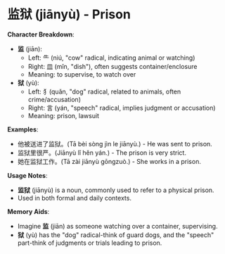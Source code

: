# **监狱 (jiānyù) - Prison**

**Character Breakdown**:  
- **监** (jiān):
  - Left: ⺧ (niú, "cow" radical, indicating animal or watching)
  - Right: 皿 (mǐn, "dish"), often suggests container/enclosure
  - Meaning: to supervise, to watch over  
- **狱** (yù):
  - Left: 犭(quǎn, "dog" radical, related to animals, often crime/accusation)
  - Right: 言 (yán, "speech" radical, implies judgment or accusation)
  - Meaning: prison, lawsuit

**Examples**:  
- 他被送进了监狱。(Tā bèi sòng jìn le jiānyù.) - He was sent to prison.  
- 监狱里很严。(Jiānyù lǐ hěn yán.) - The prison is very strict.  
- 她在监狱工作。(Tā zài jiānyù gōngzuò.) - She works in a prison.

**Usage Notes**:  
- **监狱** (jiānyù) is a noun, commonly used to refer to a physical prison.  
- Used in both formal and daily contexts.

**Memory Aids**:  
- Imagine **监** (jiān) as someone watching over a container, supervising.  
- **狱** (yù) has the "dog" radical-think of guard dogs, and the "speech" part-think of judgments or trials leading to prison.